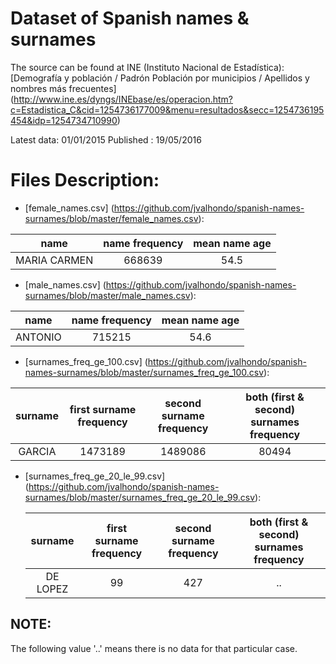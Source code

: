 # Dataset of Spanish names & surnames

The source can be found at INE (Instituto Nacional de Estadística): 
[Demografía y población / Padrón Población por municipios / Apellidos y nombres más frecuentes] (http://www.ine.es/dyngs/INEbase/es/operacion.htm?c=Estadistica_C&cid=1254736177009&menu=resultados&secc=1254736195454&idp=1254734710990)

Latest data: 01/01/2015
Published : 19/05/2016

# Files Description:

* [female_names.csv] (https://github.com/jvalhondo/spanish-names-surnames/blob/master/female_names.csv): 

| name | name frequency | mean name age |
|:----:|:--------------:|:-------------:|
| MARIA CARMEN | 668639 | 54.5 |

* [male_names.csv] (https://github.com/jvalhondo/spanish-names-surnames/blob/master/male_names.csv): 

| name | name frequency | mean name age |
|:----:|:--------------:|:-------------:|
| ANTONIO | 715215 | 54.6 |

* [surnames_freq_ge_100.csv] (https://github.com/jvalhondo/spanish-names-surnames/blob/master/surnames_freq_ge_100.csv): 

| surname | first surname frequency | second surname frequency | both (first & second) surnames frequency |
|:-------:|:-----------------------:|:------------------------:|:----------------------------------------:|
| GARCIA | 1473189 | 1489086 | 80494 |

* [surnames_freq_ge_20_le_99.csv] (https://github.com/jvalhondo/spanish-names-surnames/blob/master/surnames_freq_ge_20_le_99.csv):

  | surname | first surname frequency | second surname frequency | both (first & second) surnames frequency |
  |:-------:|:-----------------------:|:------------------------:|:----------------------------------------:|
  | DE LOPEZ |99 | 427 | .. |
 
NOTE:
-------
The following value '..' means there is no data for that particular case.
  
  
  
